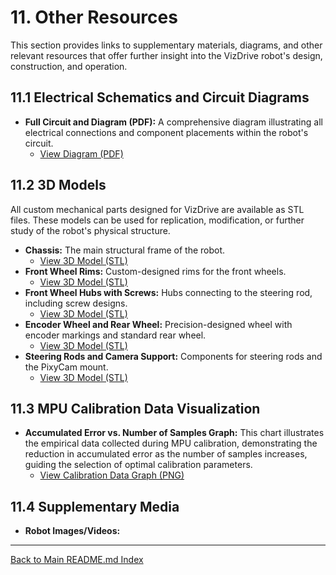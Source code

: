 # 11. Other Resources

This section provides links to supplementary materials, diagrams, and other relevant resources that offer further insight into the VizDrive robot's design, construction, and operation.

## 11.1 Electrical Schematics and Circuit Diagrams

* **Full Circuit and Diagram (PDF):** A comprehensive diagram illustrating all electrical connections and component placements within the robot's circuit.
  * [View Diagram (PDF)](./../schemes/circuit_diagram.pdf)

## 11.2 3D Models

All custom mechanical parts designed for VizDrive are available as STL files. These models can be used for replication, modification, or further study of the robot's physical structure.

* **Chassis:** The main structural frame of the robot.
  * [View 3D Model (STL)](./../models/chassis/chassis.stl)
* **Front Wheel Rims:** Custom-designed rims for the front wheels.
  * [View 3D Model (STL)](./../models/wheels/wheels.stl)
* **Front Wheel Hubs with Screws:** Hubs connecting to the steering rod, including screw designs.
  * [View 3D Model (STL)](./../models/wheels/wheel_hub.stl)
* **Encoder Wheel and Rear Wheel:** Precision-designed wheel with encoder markings and standard rear wheel.
  * [View 3D Model (STL)](./../models/encoder_wheel/)
* **Steering Rods and Camera Support:** Components for steering rods and the PixyCam mount.
  * [View 3D Model (STL)](./../models/steering/steering_rods.stl)

## 11.3 MPU Calibration Data Visualization

* **Accumulated Error vs. Number of Samples Graph:** This chart illustrates the empirical data collected during MPU calibration, demonstrating the reduction in accumulated error as the number of samples increases, guiding the selection of optimal calibration parameters.
  * [View Calibration Data Graph (PNG)](./assets/data_graphs/mpu_calibration_graph.png)

## 11.4 Supplementary Media

* **Robot Images/Videos:**

---
[Back to Main README.md Index](../README.md)
